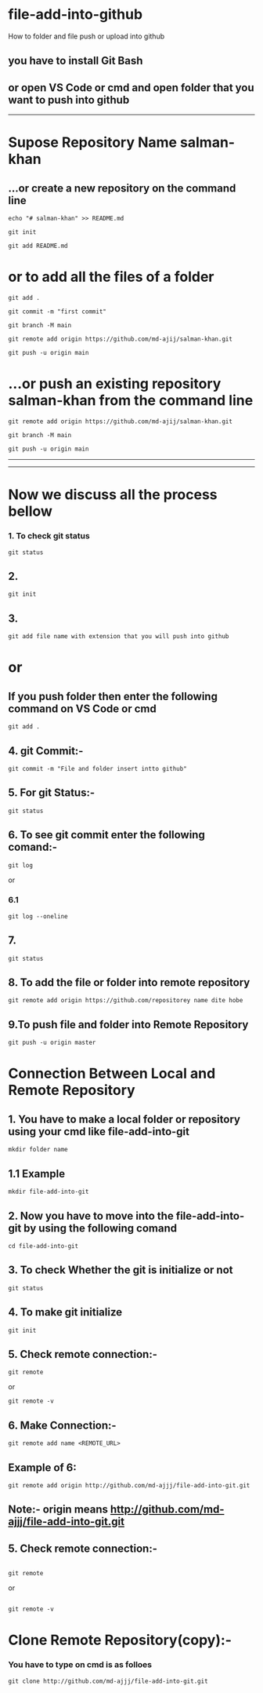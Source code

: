# file-add-into-github
How to folder and file push or upload into github  
## you have to install Git Bash  
## or open VS Code or cmd and open folder that you want to push into github   
---  
# Supose Repository Name salman-khan
## …or create a new repository on the command line 


```
echo "# salman-khan" >> README.md
```  

```
git init
```  
```
git add README.md
```  
# or  to add all the files of a folder
```
git add .
```  


```
git commit -m "first commit"
```  
```
git branch -M main
```  
```
git remote add origin https://github.com/md-ajij/salman-khan.git
```  
```
git push -u origin main
```  

# …or push an existing repository salman-khan from the command line
```
git remote add origin https://github.com/md-ajij/salman-khan.git
```  
```
git branch -M main
```  
```
git push -u origin main
```  
---  
---  
# Now we discuss all the process bellow

### 1. To check git status  
```
git status
```  


## 2.

```
git init
```  
## 3.
```
git add file name with extension that you will push into github  
```  
# or  
## If you push folder then enter the following command on VS Code or cmd  


```
git add .
```  
## 4. git Commit:-  

```
git commit -m "File and folder insert intto github"
```  
## 5. For git Status:-  
```
git status
```  
## 6. To see git commit enter the following comand:-  
```
git log
```  
or  

### 6.1 
```
git log --oneline
```  
## 7. 
```
git status
```  

## 8. To add the file or folder into remote repository  

```
git remote add origin https://github.com/repositorey name dite hobe
```  
## 9.To push file and folder into Remote Repository  
```
git push -u origin master
```  

# Connection Between Local and Remote Repository   
## 1. You have to make a local folder or repository using your cmd like file-add-into-git
```
mkdir folder name 
```  
## 1.1 Example
```
mkdir file-add-into-git
```  
## 2. Now you have to move into the file-add-into-git by using the following comand  
```
cd file-add-into-git
```  
## 3. To check Whether the git is initialize or not  

```
git status
```  


## 4. To make git initialize 
```
git init
```  


## 5. Check remote connection:-  
```
git remote
```  
or  
```
git remote -v
```  


## 6. Make Connection:-  
```
git remote add name <REMOTE_URL>
```  
## Example of 6:  
```
git remote add origin http://github.com/md-ajjj/file-add-into-git.git
```  
## Note:- origin means http://github.com/md-ajjj/file-add-into-git.git  

## 5. Check remote connection:-  

```

git remote

```  

or  

```

git remote -v
```  
# Clone Remote Repository(copy):-
### You have to type on cmd is as folloes  
```
git clone http://github.com/md-ajjj/file-add-into-git.git
```  


